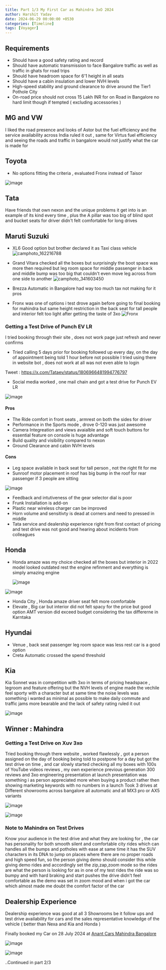 ```yaml
---
title: Part 1/3 My First Car as Mahindra 3xO 2024
author: Harshit Yadav
date: 2024-06-29 00:00:00 +0530
categories: [Timeline]
tags: [Voyager]
---
```



## Requirements 

- Should have a good safety rating and record
- Should have automatic transmission to face Bangalore traffic as well as traffic in ghats for road trips
- Should have headroom space for 6'1 height in all seats
- Should have a cabin insulation and lower NVH levels 
- High-speed stability and ground clearance to drive around the Tier1 Pothole City
- On-road price should not cross 15 Lakh INR for on Road in Bangalore no hard limit though if tempted ( excluding accessories )


## MG and VW

I liked the road presence and looks of Astor but the fuel efficiency and the service availability across India ruled it out , same for Virtus fuel efficiency and seeing the roads and traffic in bangalore would not justify what the car is made for  

## Toyota

- No options fitting the criteria , evaluated Fronx instead of Taisor

![image](https://github.com/user-attachments/assets/60b8a8d4-355b-402f-8470-e18a1923f18e)


## Tata

Have friends that own nexon and the unique problems it get into is an example of its kind every time , plus the A pillar was  too big of blind spot and bucket seats for driver didn't felt comfortable for long drives

## Maruti Suzuki

- XL6 Good option but brother declared it as Taxi class vehicle
  ![camphoto_162216788](https://github.com/user-attachments/assets/d3a79036-5059-415c-a114-63cb76d44a68)

- Grand Vitara checked all the boxes but surprisingly the boot space was more then required but leg room space for middle passenger in back and middle bump was too big that couldn't even move leg across from one side to another
  ![camphoto_341603450](https://github.com/user-attachments/assets/e20d8301-fe44-4fba-8411-01a77d92b23c)

- Brezza Automatic in Bangalore had way too much tax not making for it pros
- Fronx was one of options i test drove again before going to final booking for mahindra but same height restriction in the back seat for tall people and interior felt too light after getting the taste of 3xo
![Fronx](https://github.com/user-attachments/assets/5f8e1b62-c1cc-4239-ae77-7bd96066b3f1)



### Getting a Test Drive of Punch EV LR

I tried booking through their site , does not work page just refresh and never confirms
- Tried calling 5 days prior for booking followed up every day, on the day of appointment being told 1 hour before not possible
I tried using there in website bot , does not work at all was not even able to login 

Tweet : https://x.com/Tataev/status/1806966481994776797

- Social media worked , one mail chain and got a test drive for Punch EV LR


![image](https://github.com/user-attachments/assets/02e1f996-0eaf-4ffa-841d-57d4b1a5788b)



#### Pros
- The Ride comfort in front seats , armrest on both the sides for driver
- Performance in the Sports mode , drove 0-120 was just awesome
- Camera Integreation and views avaialble and soft touch buttons for essential feature on console is huge advantage
- Build quality and visibility compared to nexon
- Ground Clearance and cabin NVH levels
  
#### Cons
- Leg space available in back seat for tall person , not the right fit for me
- Sunroof motor placement in roof has big bump in the roof for rear passenger if 3 people are sitting

![image](https://github.com/user-attachments/assets/8f3d9a05-f145-4a62-a080-89e386e87a06)

  
- Feedback and intutiveness of the gear selector dial is poor
- Frunk Installation is add-on
- Plastic near wireless charger can be improved
- Horn volume and sensitivty is dead at corners and need to pressed in middle
- Tata service and dealership experience right from first contact of pricing and test drive was not good and hearing about incidents from colleagues 

## Honda

- Honda amaze was my choice checked all the boxes but interior in 2022 model looked outdated rest the engine refinment and everything is simply amazing engine
  
  ![image](https://github.com/user-attachments/assets/3c664dbc-1fa5-44c1-a07d-5be994a89ded)

![image](https://github.com/user-attachments/assets/e8decca6-b249-4f31-aa0e-5d4170650b52)

- Honda City , Honda amaze driver seat felt more comfortable
- Elevate , Big car but interior did not felt spacy for the price but good option AMT version did exceed budget considering the tax differerne in Karntaka

## Hyundai
- Venue , back seat passenger leg room space was less rest car is a good option
- Creta Automatic crossed the spend threshold

## Kia 
Kia Sonnet was in competition with 3xo in terms of pricing headspace , legroom and feature offering but the NVH levels of engine made the vechile feel sporty with a character but at same time the noise levels was something i wanted as minimal as possible to make daily commute and traffic jams more bearable and the lack of safety rating ruled it out

![image](https://github.com/user-attachments/assets/c5576742-329d-4c03-b1a3-1c21bc4e48cf)


## Winner : Mahindra 

### Getting a Test Drive on Xuv 3xo

Tried booking through there website , worked flawlessly , got a person assigned on the day of booking being told to postpone for a day but got the test drive on time , and car slowly started checking all my boxes with 100s of YouTube videos reviews , my own experience previous generation 300 reviews and 3xo engineering presentation at launch presentation was something i as person appreciated more when buying a product rather then showing marketing keywords with no numbers in a launch 
Took 3 drives at Different showrooms across bangalore all automatic and all MX3 pro or AX5 variants 

![image](https://github.com/user-attachments/assets/adfb72aa-b890-4dbc-b8ac-28b86e784162)

![image](https://github.com/user-attachments/assets/d43ed83b-1505-4bf0-88c4-a56624c605ff)


### Note to Mahindra  on Test Drives 
Know your audience in the test drive and what they are looking for , the car has personality  for both smooth silent and comfortable city rides which can handles all the bumps and potholes with ease at same time it has the SUV characters in its DNA to jump on places where there are no proper roads and high speed fun, so the person giving demo should consider this while giving demo rides and accordingly set the zip,zap,zoom mode so the rides are what the person is looking for as in one of my test rides the ride was so bumpy and with hard braking and start pushes the drive didn't feel comfortable as the demo was set in zoom mood and when i got the car which almost made me doubt the comfort factor of the car

## Dealership Experience 
Dealership experience was good at all 3 Showrooms be it follow ups and test drive availability for cars and the sales representative knowledge of the vehicle ( better than Nexa and Kia and Honda )  

Finally booked my Car on 28 July 2024 at [Anant Cars Mahindra Bangalore](https://g.co/kgs/7Wsi8NV)

![image](https://github.com/user-attachments/assets/40685e75-5d03-42c6-85bc-e514bae7ee93)


![image](https://github.com/user-attachments/assets/1bb77319-4104-464c-abec-a5395c4b6fc8)

..Continued in part 2/3
